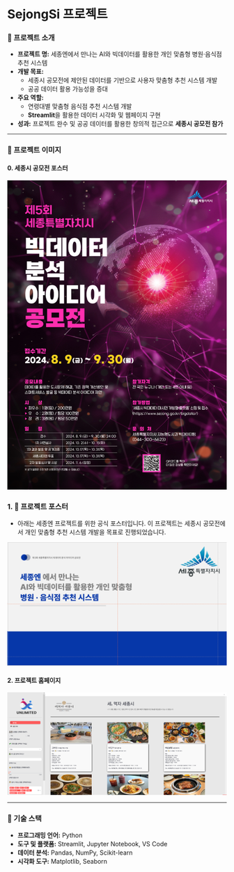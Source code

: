 # SejongSi 프로젝트

### 🌟 프로젝트 소개
- **프로젝트 명:** 세종엔에서 만나는 AI와 빅데이터를 활용한 개인 맞춤형 병원·음식점 추천 시스템
- **개발 목표:** 
  - 세종시 공모전에 제안된 데이터를 기반으로 사용자 맞춤형 추천 시스템 개발
  - 공공 데이터 활용 가능성을 증대
- **주요 역할:**
  - 연령대별 맞춤형 음식점 추천 시스템 개발
  - **Streamlit**을 활용한 데이터 시각화 및 웹페이지 구현
- **성과:** 프로젝트 완수 및 공공 데이터를 활용한 창의적 접근으로 **세종시 공모전 참가**

---

### 🌟 프로젝트 이미지
#### 0. 세종시 공모전 포스터
![세종시 공모전 포스터](./image.png)

### 1. 🌟 프로젝트 포스터
- 아래는 세종엔 프로젝트를 위한 공식 포스터입니다. 이 프로젝트는 세종시 공모전에서 개인 맞춤형 추천 시스템 개발을 목표로 진행되었습니다.

![세종엔 프로젝트 포스터](./ppt1.png)

#### 2. 프로젝트 홈페이지
![홈페이지](./homepage.png)



---

### 🌟 기술 스택
- **프로그래밍 언어:** Python
- **도구 및 플랫폼:** Streamlit, Jupyter Notebook, VS Code
- **데이터 분석:** Pandas, NumPy, Scikit-learn
- **시각화 도구:** Matplotlib, Seaborn
